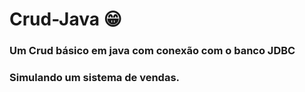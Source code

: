# Crud-Java :grin:
### Um Crud básico em java com conexão com o banco JDBC 
### Simulando um sistema de vendas.
